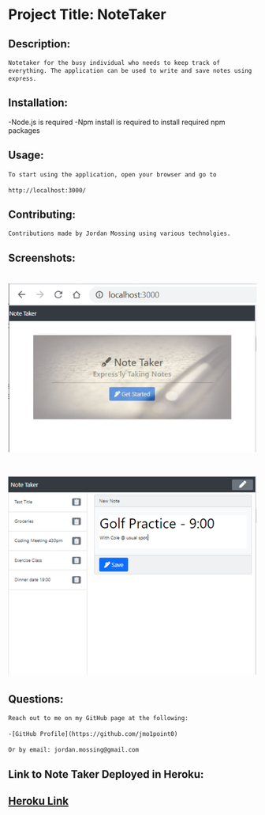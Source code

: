 # Project Title: NoteTaker

## Description: 
    Notetaker for the busy individual who needs to keep track of everything. The application can be used to write and save notes using express.
    


## Installation:
   -Node.js is required
   -Npm install is required to install required npm packages

 ## Usage:
    To start using the application, open your browser and go to

    http://localhost:3000/  


 ## Contributing:
    Contributions made by Jordan Mossing using various technolgies.

 ## Screenshots:

 # ![Image](./public/assets/LOCALHOST3000.PNG)

 # ![Image](./public/assets/NoteTakerScreenShot.PNG)

 ## Questions:
 
    Reach out to me on my GitHub page at the following:

    -[GitHub Profile](https://github.com/jmo1point0)     

    Or by email: jordan.mossing@gmail.com

## Link to Note Taker Deployed in Heroku:

## [Heroku Link](https://note-taker-jordan.herokuapp.com/)


 
 

 

